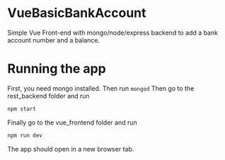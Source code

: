 # VueBasicBankAccount
Simple Vue Front-end with mongo/node/express backend to add a bank account number and a balance.
# Running the app
First, you need mongo installed. Then run ```mongod```
Then go to the rest_backend folder and run
```javascript
npm start
```
Finally go to the vue_frontend folder and run 
```javascript
npm run dev
```
The app should open in a new browser tab.

